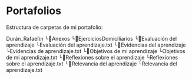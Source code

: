 # Portafolios

Estructura de carpetas de mi portafolio:

Durán_Rafael\n
  └📁Anexos
    └📁EjerciciosDomiciliarios
  └📁Evaluación del aprendizaje
    └Evaluación del aprendizaje.txt
  └📁Evidencias del aprendizaje
      └Evidencias de aprendizaje.txt
  └📁Objetivos de mi aprendizaje
      └Objetivos de mi aprendizaje.txt
  └📁Reflexiones sobre el aprendizaje
      └Reflexiones sobre el aprendizaje.txt
  └📁Relevancia del aprendizaje
      └Relevancia del aprendizaje.txt
